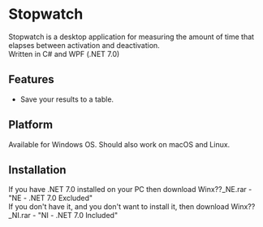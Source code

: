 # Stopwatch

Stopwatch is a desktop application for measuring the amount of time that elapses between activation and deactivation.
<br>Written in C# and WPF (.NET 7.0)

## Features
* Save your results to a table.

## Platform
Available for Windows OS. Should also work on macOS and Linux.

## Installation
If you have .NET 7.0 installed on your PC then download Winx??_NE.rar - "NE - .NET 7.0 Excluded"
<br>If you don't have it, and you don't want to install it, then download Winx??_NI.rar - "NI - .NET 7.0 Included"
